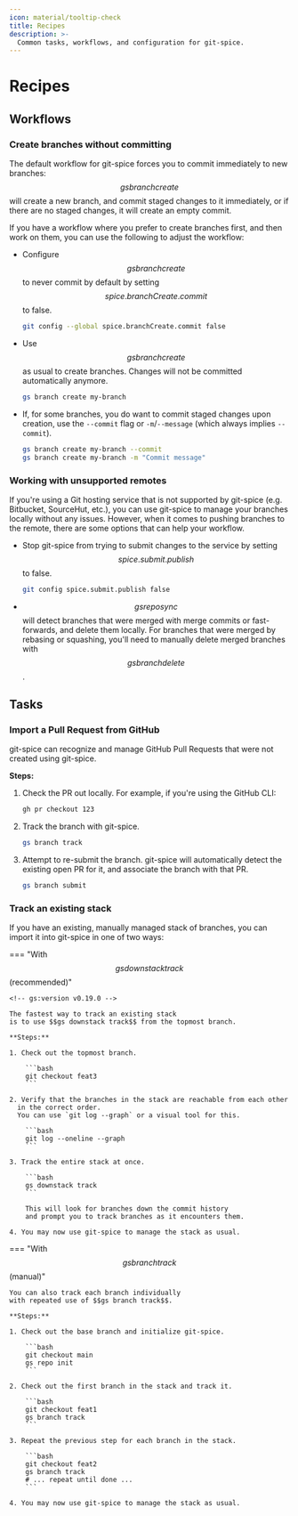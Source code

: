 ```yaml
---
icon: material/tooltip-check
title: Recipes
description: >-
  Common tasks, workflows, and configuration for git-spice.
---
```


# Recipes

## Workflows

### Create branches without committing

<!-- gs:version v0.5.0 -->

The default workflow for git-spice forces you to commit immediately
to new branches: $$gs branch create$$ will create a new branch,
and commit staged changes to it immediately,
or if there are no staged changes, it will create an empty commit.

If you have a workflow where you prefer to create branches first,
and then work on them, you can use the following to adjust the workflow:

- Configure $$gs branch create$$ to never commit by default
  by setting $$spice.branchCreate.commit$$ to false.

    ```bash
    git config --global spice.branchCreate.commit false
    ```

- Use $$gs branch create$$ as usual to create branches.
  Changes will not be committed automatically anymore.

    ```bash
    gs branch create my-branch
    ```

- If, for some branches, you do want to commit staged changes upon creation,
  use the `--commit` flag or `-m`/`--message` (which always implies `--commit`).

    ```bash
    gs branch create my-branch --commit
    gs branch create my-branch -m "Commit message"
    ```

### Working with unsupported remotes

<!-- gs:version v0.6.0 -->

If you're using a Git hosting service that is not supported by git-spice
(e.g. Bitbucket, SourceHut, etc.),
you can use git-spice to manage your branches locally without any issues.
However, when it comes to pushing branches to the remote,
there are some options that can help your workflow.

- Stop git-spice from trying to submit changes to the service
  by setting $$spice.submit.publish$$ to false.

    ```bash
    git config spice.submit.publish false
    ```

- $$gs repo sync$$ will detect branches that were merged
  with merge commits or fast-forwards, and delete them locally.
  For branches that were merged by rebasing or squashing,
  you'll need to manually delete merged branches with $$gs branch delete$$.

## Tasks

### Import a Pull Request from GitHub

git-spice can recognize and manage GitHub Pull Requests
that were not created using git-spice.

**Steps:**

1. Check the PR out locally.
   For example, if you're using the GitHub CLI:

    ```bash
    gh pr checkout 123
    ```

2. Track the branch with git-spice.

    ```bash
    gs branch track
    ```

3. Attempt to re-submit the branch.
   git-spice will automatically detect the existing open PR for it,
   and associate the branch with that PR.

    ```bash
    gs branch submit
    ```

### Track an existing stack

If you have an existing, manually managed stack of branches,
you can import it into git-spice in one of two ways:

=== "With $$gs downstack track$$ (recommended)"

    <!-- gs:version v0.19.0 -->

    The fastest way to track an existing stack
    is to use $$gs downstack track$$ from the topmost branch.

    **Steps:**

    1. Check out the topmost branch.

        ```bash
        git checkout feat3
        ```

    2. Verify that the branches in the stack are reachable from each other
      in the correct order.
      You can use `git log --graph` or a visual tool for this.

        ```bash
        git log --oneline --graph
        ```

    3. Track the entire stack at once.

        ```bash
        gs downstack track
        ```

        This will look for branches down the commit history
        and prompt you to track branches as it encounters them.

    4. You may now use git-spice to manage the stack as usual.

=== "With $$gs branch track$$ (manual)"

    You can also track each branch individually
    with repeated use of $$gs branch track$$.

    **Steps:**

    1. Check out the base branch and initialize git-spice.

        ```bash
        git checkout main
        gs repo init
        ```

    2. Check out the first branch in the stack and track it.

        ```bash
        git checkout feat1
        gs branch track
        ```

    3. Repeat the previous step for each branch in the stack.

        ```bash
        git checkout feat2
        gs branch track
        # ... repeat until done ...
        ```

    4. You may now use git-spice to manage the stack as usual.
